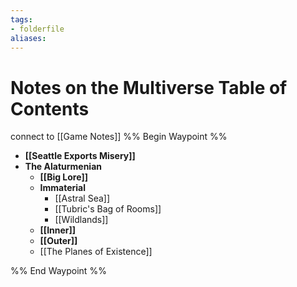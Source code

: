 ```yaml
---
tags:
- folderfile
aliases:
---
```


# Notes on the Multiverse Table of Contents
connect to [[Game Notes]]
%% Begin Waypoint %%
- **[[Seattle Exports Misery]]**
- **The Alaturmenian**
	- **[[Big Lore]]**
	- **Immaterial**
		- [[Astral Sea]]
		- [[Tubric's Bag of Rooms]]
		- [[Wildlands]]
	- **[[Inner]]**
	- **[[Outer]]**
	- [[The Planes of Existence]]

%% End Waypoint %%